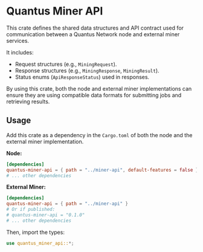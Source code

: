 # Quantus Miner API

This crate defines the shared data structures and API contract used for communication between a Quantus Network node and external miner services.

It includes:

*   Request structures (e.g., `MiningRequest`).
*   Response structures (e.g., `MiningResponse`, `MiningResult`).
*   Status enums (`ApiResponseStatus`) used in responses.

By using this crate, both the node and external miner implementations can ensure they are using compatible data formats for submitting jobs and retrieving results.

## Usage

Add this crate as a dependency in the `Cargo.toml` of both the node and the external miner implementation.

**Node:**
```toml
[dependencies]
quantus-miner-api = { path = "../miner-api", default-features = false } 
# ... other dependencies
```

**External Miner:**
```toml
[dependencies]
quantus-miner-api = { path = "../miner-api" }
# Or if published:
# quantus-miner-api = "0.1.0"
# ... other dependencies
```

Then, import the types:

```rust
use quantus_miner_api::*;
``` 